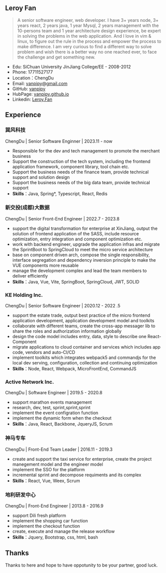 ## Leroy Fan
> A senior software engineer, web developer. I have 3+ years node, 3+ years react, 2 years java, 1 year Mysql, 2 years management with the 10-persons team and 1 year architecture design experience, be expert in solving the problems in the web application. And I love in vim & linux, to figure out the rule in the process and empower the process to make difference. I am very curious to find a different way to solve problem and wish there is a better way no one reached ever, to face the challenge and get something new.

* Edu: SiChuan University JinJiang College/EE - 2008-2012
* Phone: 17711527177
* Location：ChengDu
* Email: <vanpipy@gmail.com>
* GitHub: [vanpipy](https://github.com/vanpipy)
* HubPage: [vanpipy.github.io](https://vanpipy.github.io)
* Linkedin: [Leroy.Fan](https://www.linkedin.com/in/leroy-fan-8666b0200)

## Experience

### 巽风科技

ChengDu | Senior Software Enginner | 2023.11 - now

* Responsible for the dev and tech management to promote the merchant business
* Support the construction of the tech system, including the frontend application framework, component library, tool chain etc.
* Support the business needs of the finance team, provide technical support and solution design
* Support the business needs of the big data team, provide technical support
* __Skills__：Java, Spring*, Typescript, React, Redis

### 新交投(成都)大数据

ChengDu | Senior Front-End Engineer | 2022.7 - 2023.8

* support the digital transformation for enterprise at XinJiang, output the solution of frontend application of the SASS, include resource optimization, entry integration and component optimization etc.
* work with backend engineer, upgrade the application infras and migrate the SprintBoot to SpringCloud to meet the micro service architecture
* base on component driven arch, compose the single responsibility, interface segregation and dependency inversion principle to make the VUE components more reusable
* manage the development complex and lead the team members to deliver efficiently
* __Skills__：Java, Vue, Vite, SpringBoot, SpringCloud, JWT, SOLID

### KE Holding Inc.

ChengDu | Senior Software Engineer | 2020.12 - 2022 .5

* support the estate trade, output best practice of the micro frontend application development, application development model and toolkits
* collaborate with different teams, create the cross-app messager lib to share the roles and authorization information globally
* design the code model includes entry, data, style to describe one React-Component
* migrate applications to cloud container and services which includes app code, vendors and auto-CI/CD
* implement toolkits which integrates webpack5 and commandjs for the local dev serving, configuration, collection and continuing optimization
* __Skills__：Node, React, Webpack, MicroFrontEnd, CommandJS

### Active Network Inc.

ChengDu | Software Engineer | 2019.5 - 2020.8

* support marathon events management
* research, dev, test, sprint,sprint,sprint
* implement the event configration function
* implement the dynamic form when the checkout
* __Skills__：Java, React, Backbone, JqueryJS, Scrum

### 神马专车

ChengDu | Front-End Team Leader | 2016.11 - 2019.3

* create and support the taxi service for enterprise, create the project manegement model and the engineer model
* implement the SSO for the platform
* incremental sprint and decompose requiments and its complex
* __Skills__：React, Vue, Weex, Scrum

### 地利研发中心

ChengDu | Front-End Engineer | 2013.8 - 2016.9

* support Dili fresh platform
* implement the shopping car function
* implement the checkout function
* create, execute and manage the release workflow
* __Skills__：Jquery, Bootstrap, css, html, bash

## Thanks
Thanks to here and hope to have oppotunity to be your partner, good luck.
